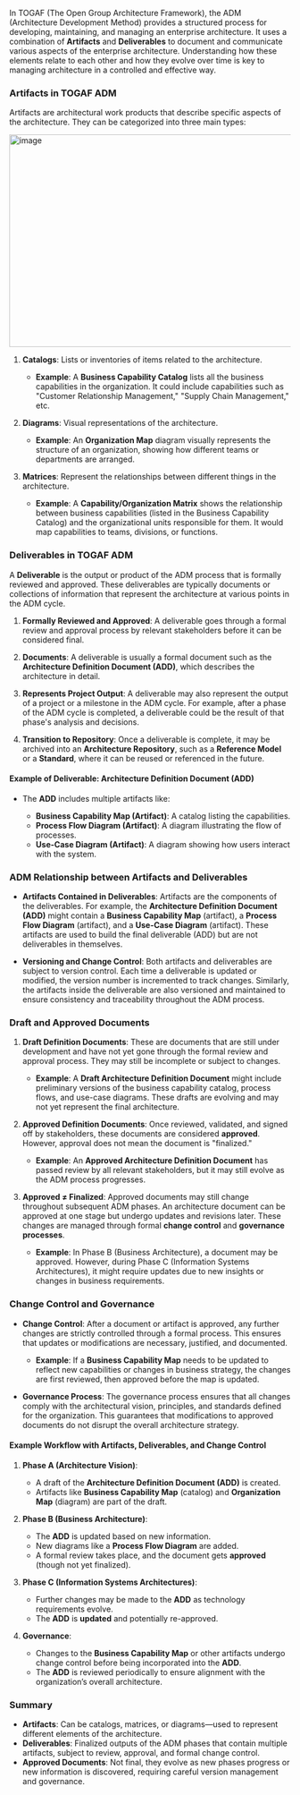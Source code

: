 In TOGAF (The Open Group Architecture Framework), the ADM (Architecture Development Method) provides a structured process for developing, maintaining, and managing an enterprise architecture. It uses a combination of **Artifacts** and **Deliverables** to document and communicate various aspects of the enterprise architecture. Understanding how these elements relate to each other and how they evolve over time is key to managing architecture in a controlled and effective way.

### **Artifacts in TOGAF ADM**

Artifacts are architectural work products that describe specific aspects of the architecture. They can be categorized into three main types:

<img width="846" height="380" alt="image" src="https://github.com/user-attachments/assets/bdfdec50-53d1-4222-90a9-53a5e4606802" />

1. **Catalogs**: Lists or inventories of items related to the architecture.

   * **Example**: A **Business Capability Catalog** lists all the business capabilities in the organization. It could include capabilities such as "Customer Relationship Management," "Supply Chain Management," etc.

2. **Diagrams**: Visual representations of the architecture.

   * **Example**: An **Organization Map** diagram visually represents the structure of an organization, showing how different teams or departments are arranged.

3. **Matrices**: Represent the relationships between different things in the architecture.

   * **Example**: A **Capability/Organization Matrix** shows the relationship between business capabilities (listed in the Business Capability Catalog) and the organizational units responsible for them. It would map capabilities to teams, divisions, or functions.

### **Deliverables in TOGAF ADM**

A **Deliverable** is the output or product of the ADM process that is formally reviewed and approved. These deliverables are typically documents or collections of information that represent the architecture at various points in the ADM cycle.

1. **Formally Reviewed and Approved**: A deliverable goes through a formal review and approval process by relevant stakeholders before it can be considered final.

2. **Documents**: A deliverable is usually a formal document such as the **Architecture Definition Document (ADD)**, which describes the architecture in detail.

3. **Represents Project Output**: A deliverable may also represent the output of a project or a milestone in the ADM cycle. For example, after a phase of the ADM cycle is completed, a deliverable could be the result of that phase's analysis and decisions.

4. **Transition to Repository**: Once a deliverable is complete, it may be archived into an **Architecture Repository**, such as a **Reference Model** or a **Standard**, where it can be reused or referenced in the future.

#### **Example of Deliverable: Architecture Definition Document (ADD)**

* The **ADD** includes multiple artifacts like:

  * **Business Capability Map (Artifact)**: A catalog listing the capabilities.
  * **Process Flow Diagram (Artifact)**: A diagram illustrating the flow of processes.
  * **Use-Case Diagram (Artifact)**: A diagram showing how users interact with the system.

### **ADM Relationship between Artifacts and Deliverables**

* **Artifacts Contained in Deliverables**: Artifacts are the components of the deliverables. For example, the **Architecture Definition Document (ADD)** might contain a **Business Capability Map** (artifact), a **Process Flow Diagram** (artifact), and a **Use-Case Diagram** (artifact). These artifacts are used to build the final deliverable (ADD) but are not deliverables in themselves.

* **Versioning and Change Control**: Both artifacts and deliverables are subject to version control. Each time a deliverable is updated or modified, the version number is incremented to track changes. Similarly, the artifacts inside the deliverable are also versioned and maintained to ensure consistency and traceability throughout the ADM process.

### **Draft and Approved Documents**

1. **Draft Definition Documents**: These are documents that are still under development and have not yet gone through the formal review and approval process. They may still be incomplete or subject to changes.

   * **Example**: A **Draft Architecture Definition Document** might include preliminary versions of the business capability catalog, process flows, and use-case diagrams. These drafts are evolving and may not yet represent the final architecture.

2. **Approved Definition Documents**: Once reviewed, validated, and signed off by stakeholders, these documents are considered **approved**. However, approval does not mean the document is "finalized."

   * **Example**: An **Approved Architecture Definition Document** has passed review by all relevant stakeholders, but it may still evolve as the ADM process progresses.

3. **Approved ≠ Finalized**: Approved documents may still change throughout subsequent ADM phases. An architecture document can be approved at one stage but undergo updates and revisions later. These changes are managed through formal **change control** and **governance processes**.

   * **Example**: In Phase B (Business Architecture), a document may be approved. However, during Phase C (Information Systems Architectures), it might require updates due to new insights or changes in business requirements.

### **Change Control and Governance**

* **Change Control**: After a document or artifact is approved, any further changes are strictly controlled through a formal process. This ensures that updates or modifications are necessary, justified, and documented.

  * **Example**: If a **Business Capability Map** needs to be updated to reflect new capabilities or changes in business strategy, the changes are first reviewed, then approved before the map is updated.

* **Governance Process**: The governance process ensures that all changes comply with the architectural vision, principles, and standards defined for the organization. This guarantees that modifications to approved documents do not disrupt the overall architecture strategy.

#### **Example Workflow with Artifacts, Deliverables, and Change Control**

1. **Phase A (Architecture Vision)**:

   * A draft of the **Architecture Definition Document (ADD)** is created.
   * Artifacts like **Business Capability Map** (catalog) and **Organization Map** (diagram) are part of the draft.

2. **Phase B (Business Architecture)**:

   * The **ADD** is updated based on new information.
   * New diagrams like a **Process Flow Diagram** are added.
   * A formal review takes place, and the document gets **approved** (though not yet finalized).

3. **Phase C (Information Systems Architectures)**:

   * Further changes may be made to the **ADD** as technology requirements evolve.
   * The **ADD** is **updated** and potentially re-approved.

4. **Governance**:

   * Changes to the **Business Capability Map** or other artifacts undergo change control before being incorporated into the **ADD**.
   * The **ADD** is reviewed periodically to ensure alignment with the organization’s overall architecture.

### **Summary**

* **Artifacts**: Can be catalogs, matrices, or diagrams—used to represent different elements of the architecture.
* **Deliverables**: Finalized outputs of the ADM phases that contain multiple artifacts, subject to review, approval, and formal change control.
* **Approved Documents**: Not final, they evolve as new phases progress or new information is discovered, requiring careful version management and governance.
